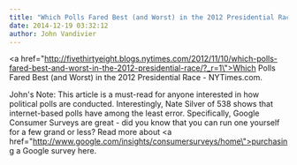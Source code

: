 ```yaml
---
title: "Which Polls Fared Best (and Worst) in the 2012 Presidential Race - NYTimes.com"
date: 2014-12-19 03:32:12
author: John Vandivier
---
```




<a href=\"http://fivethirtyeight.blogs.nytimes.com/2012/11/10/which-polls-fared-best-and-worst-in-the-2012-presidential-race/?_r=1\">Which Polls Fared Best (and Worst) in the 2012 Presidential Race - NYTimes.com</a>.

John's Note: This article is a must-read for anyone interested in how political polls are conducted. Interestingly, Nate Silver of 538 shows that internet-based polls have among the least error. Specifically, Google Consumer Surveys are great - did you know that you can run one yourself for a few grand or less? Read more about <a href=\"http://www.google.com/insights/consumersurveys/home\">purchasing a Google survey here</a>.